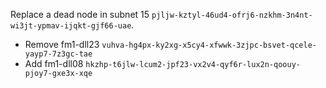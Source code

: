 Replace a dead node in subnet 15 `pjljw-kztyl-46ud4-ofrj6-nzkhm-3n4nt-wi3jt-ypmav-ijqkt-gjf66-uae`.

- Remove fm1-dll23 `vuhva-hg4px-ky2xg-x5cy4-xfwwk-3zjpc-bsvet-qcele-yayp7-7z3gc-tae`
- Add fm1-dll08 `hkzhp-t6jlw-lcum2-jpf23-vx2v4-qyf6r-lux2n-qoouy-pjoy7-gxe3x-xqe`

